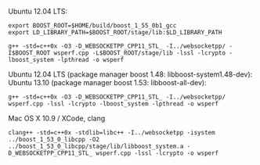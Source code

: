 Ubuntu 12.04 LTS:

	export BOOST_ROOT=$HOME/build/boost_1_55_0b1_gcc
	export LD_LIBRARY_PATH=$BOOST_ROOT/stage/lib:$LD_LIBRARY_PATH

	g++ -std=c++0x -O3 -D_WEBSOCKETPP_CPP11_STL_ -I../websocketpp/ -I$BOOST_ROOT wsperf.cpp -L$BOOST_ROOT/stage/lib -lssl -lcrypto -lboost_system -lpthread -o wsperf


Ubuntu 12.04 LTS (package manager boost 1.48: libboost-system1.48-dev):
Ubuntu 13.10 (package manager boost 1.53: libboost-all-dev):

    g++ -std=c++0x -O3 -D_WEBSOCKETPP_CPP11_STL_ -I../websocketpp/ wsperf.cpp -lssl -lcrypto -lboost_system -lpthread -o wsperf

Mac OS X 10.9 / XCode, clang

    clang++ -std=c++0x -stdlib=libc++ -I../websocketpp -isystem ../boost_1_53_0_libcpp -O2 ../boost_1_53_0_libcpp/stage/lib/libboost_system.a -D_WEBSOCKETPP_CPP11_STL_ wsperf.cpp -lssl -lcrypto -o wsperf

